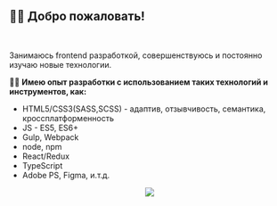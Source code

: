 <h2>🙋‍♂️ Добро пожаловать!</h2>
<br/>
<p>Занимаюсь frontend разработкой, совершенствуюсь и постоянно изучаю новые технологии.</p>
   👨‍💻  <strong>Имею опыт разработки с использованием таких технологий и инструментов, как:</strong>
   <ul>
      <li>HTML5/CSS3(SASS,SCSS) - адаптив, отзывчивость, семантика, кроссплатформенность</li>
      <li>JS - ES5, ES6+</li>
      <li>Gulp, Webpack</li>
      <li>node, npm</li>
      <li>React/Redux</li>
      <li>TypeScript</li>
      <li>Adobe PS, Figma, и.т.д.</li>
   </ul>
</p>

<!--📙LANGUAGES / 🌐WEBSITE: https://github.com/anuraghazra/github-readme-stats -->
<p align="center">
<a href="https://github.com/trinib/AdGuard-WireGuard-Unbound-Cloudflare"><img src="https://github-readme-stats.vercel.app/api/top-langs/?username=gbxbro&layout=compact&theme=merko">
